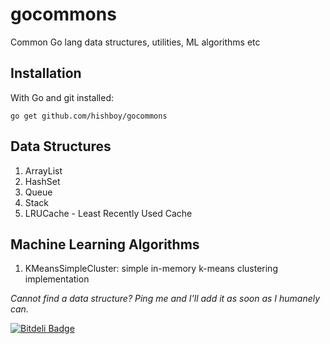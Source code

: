 gocommons
=========

Common Go lang data structures, utilities, ML algorithms etc

Installation
------------
With Go and git installed:

    go get github.com/hishboy/gocommons
    
Data Structures
------------
1. ArrayList
2. HashSet
3. Queue
4. Stack
5. LRUCache - Least Recently Used Cache

Machine Learning Algorithms
------------
1. KMeansSimpleCluster: simple in-memory k-means clustering implementation

*Cannot find a data structure? Ping me and I'll add it as soon as I humanely can.*


[![Bitdeli Badge](https://d2weczhvl823v0.cloudfront.net/hishboy/gocommons/trend.png)](https://bitdeli.com/free "Bitdeli Badge")